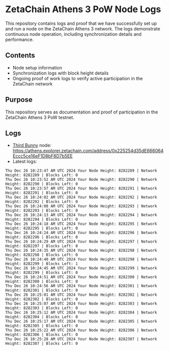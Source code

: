 # ZetaChain Athens 3 PoW Node Logs
This repository contains logs and proof that we have successfully set up and run a node on the ZetaChain Athens 3 network. The logs demonstrate continuous node operation, including synchronization details and performance.

## Contents
- Node setup information
- Synchronization logs with block height details
- Ongoing proof of work logs to verify active participation in the ZetaChain network

## Purpose
This repository serves as documentation and proof of participation in the ZetaChain Athens 3 PoW testnet.

## Logs

- [Third Bunny](https://thirdbunny.xyz/) node: https://athens.explorer.zetachain.com/address/0x225254d35dE666064Eccc5ce16eF1D8bF8D7b5EE
- Latest logs:
```
Thu Dec 26 10:23:47 AM UTC 2024 Your Node Height: 8282289 | Network Height: 8282289 | Blocks Left: 0
Thu Dec 26 10:23:52 AM UTC 2024 Your Node Height: 8282290 | Network Height: 8282290 | Blocks Left: 0
Thu Dec 26 10:23:57 AM UTC 2024 Your Node Height: 8282291 | Network Height: 8282291 | Blocks Left: 0
Thu Dec 26 10:24:02 AM UTC 2024 Your Node Height: 8282292 | Network Height: 8282292 | Blocks Left: 0
Thu Dec 26 10:24:08 AM UTC 2024 Your Node Height: 8282293 | Network Height: 8282293 | Blocks Left: 0
Thu Dec 26 10:24:13 AM UTC 2024 Your Node Height: 8282294 | Network Height: 8282294 | Blocks Left: 0
Thu Dec 26 10:24:18 AM UTC 2024 Your Node Height: 8282295 | Network Height: 8282295 | Blocks Left: 0
Thu Dec 26 10:24:24 AM UTC 2024 Your Node Height: 8282296 | Network Height: 8282296 | Blocks Left: 0
Thu Dec 26 10:24:29 AM UTC 2024 Your Node Height: 8282297 | Network Height: 8282297 | Blocks Left: 0
Thu Dec 26 10:24:35 AM UTC 2024 Your Node Height: 8282298 | Network Height: 8282298 | Blocks Left: 0
Thu Dec 26 10:24:40 AM UTC 2024 Your Node Height: 8282298 | Network Height: 8282299 | Blocks Left: 1
Thu Dec 26 10:24:45 AM UTC 2024 Your Node Height: 8282299 | Network Height: 8282299 | Blocks Left: 0
Thu Dec 26 10:24:51 AM UTC 2024 Your Node Height: 8282300 | Network Height: 8282300 | Blocks Left: 0
Thu Dec 26 10:24:56 AM UTC 2024 Your Node Height: 8282301 | Network Height: 8282301 | Blocks Left: 0
Thu Dec 26 10:25:01 AM UTC 2024 Your Node Height: 8282302 | Network Height: 8282302 | Blocks Left: 0
Thu Dec 26 10:25:07 AM UTC 2024 Your Node Height: 8282303 | Network Height: 8282303 | Blocks Left: 0
Thu Dec 26 10:25:12 AM UTC 2024 Your Node Height: 8282304 | Network Height: 8282304 | Blocks Left: 0
Thu Dec 26 10:25:17 AM UTC 2024 Your Node Height: 8282305 | Network Height: 8282305 | Blocks Left: 0
Thu Dec 26 10:25:22 AM UTC 2024 Your Node Height: 8282306 | Network Height: 8282306 | Blocks Left: 0
Thu Dec 26 10:25:28 AM UTC 2024 Your Node Height: 8282307 | Network Height: 8282307 | Blocks Left: 0
```

